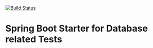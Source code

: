 [![Build Status](https://dev.azure.com/srempfer-github/database-test-spring-boot-starter/_apis/build/status/srempfer.database-test-spring-boot-starter?branchName=master)](https://dev.azure.com/srempfer-github/database-test-spring-boot-starter/_build/latest?definitionId=2&branchName=master)

# Spring Boot Starter for Database related Tests


